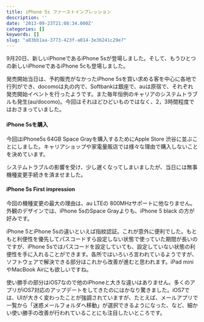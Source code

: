 ```yaml
---
title: iPhone 5s ファーストインプレッション
description: ''
date: '2013-09-23T21:08:34.000Z'
categories: []
keywords: []
slug: "a83bb1aa-3773-423f-a014-3e36241c29e7"
---
```

9月20日、新しいiPhoneであるiPhone 5sが登場しました。そして、もうひとつの新しいiPhoneであるiPhone 5cも登場しました。

発売開始当日は、予約販売がなかったiPhone 5sを買い求める客を中心に各地で行列ができ、docomoは丸の内で、Softbankは銀座で、auは原宿で、それぞれ発売開始イベントを行ったようです。また毎年恒例のキャリアのシステムトラブルも発生(au/docomo)。今回はそれほどひどいものではなく、2，3時間程度ではおさまっていました。

#### iPhone 5sを購入

今回はiPhone5s 64GB Space Grayを購入するためにApple Store 渋谷に並ぶことにしました。キャリアショップや家電量販店では様々な理由で購入しないことを決めています。

システムトラブルの影響を受け、少し遅くなってしまいましたが、当日には無事機種変更手続きを済ませました。

#### iPhone 5s First impression

今回の機種変更の最大の理由は、au LTEの 800MHzサポートに他なりません。外観のデザインでは、iPhone 5sのSpace Grayよりも、iPhone 5 black の方が好みです。

iPhone 5とiPhone 5sの違いといえば指紋認証。これが意外に便利でした。もともと利便性を優先してパスコードすら設定しない状態で使っていた期間が長いのですが、iPhone 5sではパスコードを設定していても、設定していない状態の利便性を手に入れることができます。各所ではいろいろ言われているようですが、ソフトウェアで解決できる部分はこれから改善が進むと思われます。iPad miniやMacBook Airにも欲しいですね。

使い勝手の部分はiOS7なので他のiPhoneと大きな違いはありません。多くのアプリがiOS7対応のアップデートをしてきたのにはかなり驚きました。iOS7では、UIが大きく変わったことが強調されていますが、たとえば、メールアプリで一覧から「迷惑メールフォルダへ移動」が選択できるようになった、など、細かい使い勝手の改善が行われていることにも注目したいところです。